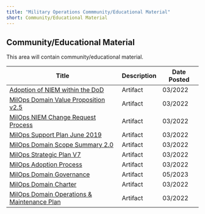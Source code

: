```yaml
---
title: "Military Operations Commmunity/Educational Material"
short: Community/Educational Material
---
```


## Community/Educational Material

This area will contain community/educational material.

|Title|Description|Date Posted|
|---|---|---|
|[Adoption of NIEM within the DoD](01_2013-03-28_Adoption_of_the_NIEM_within_the_DoD.pdf)|Artifact|03/2022|
|[MilOps Domain Value Proposition v2.5](MilOps_Domain_Value_Proposition_v2.5.pdf)|Artifact|03/2022|
|[MilOps NIEM Change Request Process](MilOps_NIEM_Change_Request_Process.pdf)|Artifact|03/2022|
|[MilOps Support Plan June 2019](MilOps_Support_Plan_June_2019.pdf)|Artifact|03/2022|
|[MilOps Domain Scope Summary 2.0](MilOps_Domain_Scope_Summary_2.0.pdf)|Artifact|03/2022|
|[MilOps Strategic Plan V7](MilOpsStraPlanv7.pdf)|Artifact|03/2022|
|[MilOps Adoption Process](NIEM_Adoption_Process.pdf)|Artifact|03/2022|
|[MilOps Domain Governance](NIEM_Domain_Governance_2.0.pdf)|Artifact|05/2023|
|[MilOps Domain Charter](NIEM_MILOPS_Domain_Charter_Sep2016.pdf)|Artifact|03/2022|
|[MilOps Domain Operations & Maintenance Plan](OM_Plan_Signed_2014.pdf)|Artifact|03/2022|
